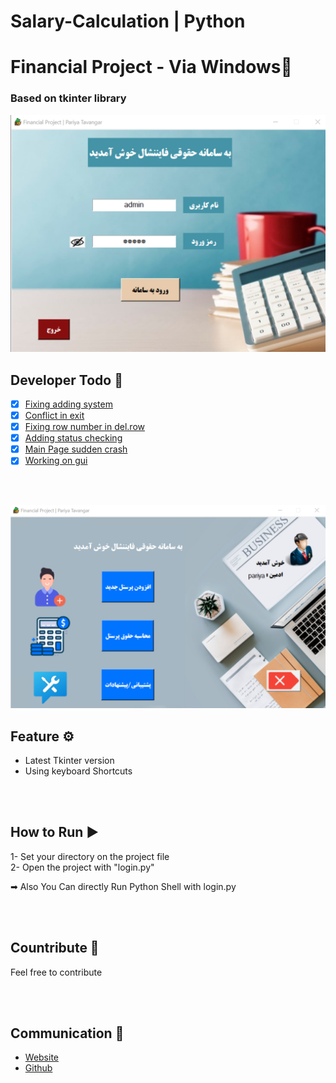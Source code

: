 # Salary-Calculation | Python
# Financial Project - Via Windows📑
### Based on tkinter library

![login.png](img/rmimg/login.png)

## Developer Todo 📝
- [x] [Fixing adding system]()
- [x] [Conflict in exit]()
- [x] [Fixing row number in del.row]()
- [x] [Adding status checking]()
- [x] [Main Page sudden crash]()
- [x] [Working on gui]()

<br><br>

![menu.png](img/rmimg/menu.png)

## Feature ⚙
* Latest Tkinter version
* Using keyboard Shortcuts

<br><br>

## How to Run ▶
1- Set your directory on the project file <br>
2- Open the project with "login.py"

➡ Also You Can directly Run Python Shell with login.py

<br><br>

## Countribute 🤝
Feel free to contribute

<br><br>

## Communication 💌
* [Website](https://www.pariya-tavangar.ir)
* [Github](https://github.com/Ptavangar)
